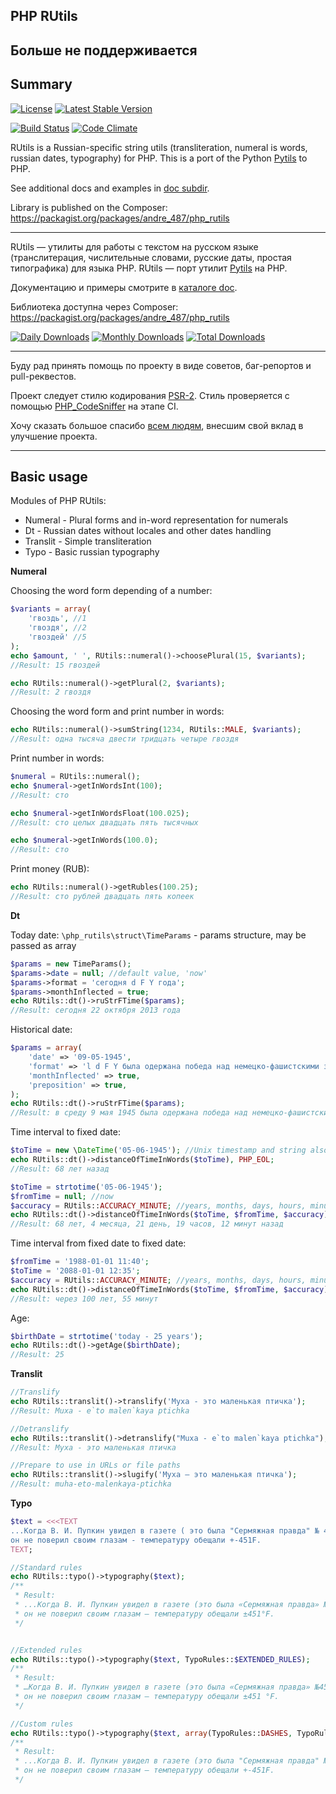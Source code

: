 PHP RUtils
----------

## Больше не поддерживается

## Summary

[![License](https://poser.pugx.org/andre_487/php_rutils/license)](https://packagist.org/packages/andre_487/php_rutils)
[![Latest Stable Version](https://poser.pugx.org/andre_487/php_rutils/v/stable)](https://packagist.org/packages/andre_487/php_rutils)

[![Build Status](https://travis-ci.org/Andre-487/php_rutils.svg)](https://travis-ci.org/Andre-487/php_rutils)
[![Code Climate](https://codeclimate.com/github/Andre-487/php_rutils/badges/gpa.svg)](https://codeclimate.com/github/Andre-487/php_rutils)

RUtils is a Russian-specific string utils (transliteration, numeral is words, russian dates, typography) for PHP.
This is a port of the Python [Pytils](https://github.com/j2a/pytils) to PHP.

See additional docs and examples in [doc subdir](https://github.com/Andre-487/php_rutils/tree/master/doc).

Library is published on the Composer: https://packagist.org/packages/andre_487/php_rutils

----------

RUtils — утилиты для работы c текстом на русском языке (транслитерация, числительные словами, русские даты,
простая типографика) для языка PHP.
RUtils — порт утилит [Pytils](https://github.com/j2a/pytils) на PHP.

Документацию и примеры смотрите в [каталоге doc](https://github.com/Andre-487/php_rutils/tree/master/doc).

Библиотека доступна через Composer: https://packagist.org/packages/andre_487/php_rutils

[![Daily Downloads](https://poser.pugx.org/andre_487/php_rutils/d/daily)](https://packagist.org/packages/andre_487/php_rutils)
[![Monthly Downloads](https://poser.pugx.org/andre_487/php_rutils/d/monthly)](https://packagist.org/packages/andre_487/php_rutils)
[![Total Downloads](https://poser.pugx.org/andre_487/php_rutils/downloads)](https://packagist.org/packages/andre_487/php_rutils)

----------

Буду рад принять помощь по проекту в виде советов, баг-репортов и pull-реквестов.

Проект следует стилю кодирования [PSR-2](https://github.com/php-fig/fig-standards/blob/master/accepted/PSR-2-coding-style-guide.md).
Стиль проверяется с помощью [PHP_CodeSniffer](https://github.com/squizlabs/PHP_CodeSniffer)
на этапе CI.

Хочу сказать большое спасибо [всем людям](https://github.com/Andre-487/php_rutils/graphs/contributors),
внесшим свой вклад в улучшение проекта.

----------

Basic usage
-----------

Modules of PHP RUtils:
 - Numeral - Plural forms and in-word representation for numerals
 - Dt - Russian dates without locales and other dates handling
 - Translit - Simple transliteration
 - Typo - Basic russian typography


**Numeral**

Choosing the word form depending of a number:
```php
$variants = array(
    'гвоздь', //1
    'гвоздя', //2
    'гвоздей' //5
);
echo $amount, ' ', RUtils::numeral()->choosePlural(15, $variants);
//Result: 15 гвоздей

echo RUtils::numeral()->getPlural(2, $variants);
//Result: 2 гвоздя
```

Choosing the word form and print number in words:
```php
echo RUtils::numeral()->sumString(1234, RUtils::MALE, $variants);
//Result: одна тысяча двести тридцать четыре гвоздя
```

Print number in words:
```php
$numeral = RUtils::numeral();
echo $numeral->getInWordsInt(100);
//Result: сто

echo $numeral->getInWordsFloat(100.025);
//Result: сто целых двадцать пять тысячных

echo $numeral->getInWords(100.0);
//Result: сто
```

Print money (RUB):
```php
echo RUtils::numeral()->getRubles(100.25);
//Result: сто рублей двадцать пять копеек
```


**Dt**

Today date:
`\php_rutils\struct\TimeParams` - params structure, may be passed as array
```php
$params = new TimeParams();
$params->date = null; //default value, 'now'
$params->format = 'сегодня d F Y года';
$params->monthInflected = true;
echo RUtils::dt()->ruStrFTime($params);
//Result: сегодня 22 октября 2013 года
```


Historical date:
```php
$params = array(
    'date' => '09-05-1945',
    'format' => 'l d F Y была одержана победа над немецко-фашистскими захватчиками',
    'monthInflected' => true,
    'preposition' => true,
);
echo RUtils::dt()->ruStrFTime($params);
//Result: в среду 9 мая 1945 была одержана победа над немецко-фашистскими захватчиками
```

Time interval to fixed date:
```php
$toTime = new \DateTime('05-06-1945'); //Unix timestamp and string also available
echo RUtils::dt()->distanceOfTimeInWords($toTime), PHP_EOL;
//Result: 68 лет назад

$toTime = strtotime('05-06-1945');
$fromTime = null; //now
$accuracy = RUtils::ACCURACY_MINUTE; //years, months, days, hours, minutes
echo RUtils::dt()->distanceOfTimeInWords($toTime, $fromTime, $accuracy), PHP_EOL;
//Result: 68 лет, 4 месяца, 21 день, 19 часов, 12 минут назад
```


Time interval from fixed date to fixed date:
```php
$fromTime = '1988-01-01 11:40';
$toTime = '2088-01-01 12:35';
$accuracy = RUtils::ACCURACY_MINUTE; //years, months, days, hours, minutes
echo RUtils::dt()->distanceOfTimeInWords($toTime, $fromTime, $accuracy), PHP_EOL;
//Result: через 100 лет, 55 минут
```

Age:
```php
$birthDate = strtotime('today - 25 years');
echo RUtils::dt()->getAge($birthDate);
//Result: 25
```


**Translit**
```php
//Translify
echo RUtils::translit()->translify('Муха - это маленькая птичка');
//Result: Muxa - e`to malen`kaya ptichka

//Detranslify
echo RUtils::translit()->detranslify("Muxa - e`to malen`kaya ptichka");
//Result: Муха - это маленькая птичка

//Prepare to use in URLs or file paths
echo RUtils::translit()->slugify('Муха — это маленькая птичка');
//Result: muha-eto-malenkaya-ptichka
```


**Typo**
```php
$text = <<<TEXT
...Когда В. И. Пупкин увидел в газете ( это была "Сермяжная правда" № 45) рубрику Weather Forecast (r),
он не поверил своим глазам - температуру обещали +-451F.
TEXT;

//Standard rules
echo RUtils::typo()->typography($text);
/**
 * Result:
 * ...Когда В. И. Пупкин увидел в газете (это была «Сермяжная правда» №45) рубрику Weather Forecast®,
 * он не поверил своим глазам — температуру обещали ±451°F.
 */


//Extended rules
echo RUtils::typo()->typography($text, TypoRules::$EXTENDED_RULES);
/**
 * Result:
 * …Когда В. И. Пупкин увидел в газете (это была «Сермяжная правда» №45) рубрику Weather Forecast®,
 * он не поверил своим глазам — температуру обещали ±451 °F.
 */

//Custom rules
echo RUtils::typo()->typography($text, array(TypoRules::DASHES, TypoRules::CLEAN_SPACES));
/**
 * Result:
 * ...Когда В. И. Пупкин увидел в газете (это была "Сермяжная правда" № 45) рубрику Weather Forecast (r),
 * он не поверил своим глазам — температуру обещали +-451F.
 */
```
